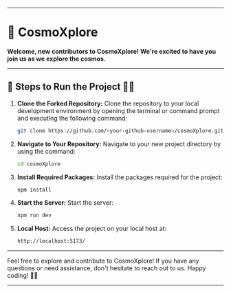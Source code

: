
---

# 🌌 CosmoXplore

**Welcome, new contributors to CosmoXplore! We're excited to have you join us as we explore the cosmos.**

---

## 🚀 Steps to Run the Project 👨‍💻

1. **Clone the Forked Repository:** Clone the repository to your local development environment by opening the terminal or command prompt and executing the following command:

   ```bash
   git clone https://github.com/<your-github-username>/cosmoXplore.git
   ```

2. **Navigate to Your Repository:** Navigate to your new project directory by using the command:

   ```bash
   cd cosmoXplore
   ```

3. **Install Required Packages:** Install the packages required for the project:

   ```bash
   npm install
   ```

4. **Start the Server:** Start the server:

   ```bash
   npm run dev
   ```

5. **Local Host:** Access the project on your local host at:

   ```bash
   http://localhost:5173/
   ```

---

Feel free to explore and contribute to CosmoXplore! If you have any questions or need assistance, don't hesitate to reach out to us. Happy coding! 🚀🌠

---
